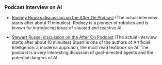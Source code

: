 ### Podcast Interview on AI

- [Rodney Brooks discussion on the After On Podcast](https://after-on.com/episodes/023) (The actual interview starts after about 11 minuites). Rodney is a pioneer of robotics and is known for introducing ideas of situated and reactive AI.

- [Stewart Russel discussion on the After On Podcast](https://after-on.com/episodes-31-60/047) (The actual interview starts after about 10 minuites)
Stuart is one of the authors of Artificial Intellgence: a moderna approach, the most read textbook on AI. The podcast is a very interesting dicussion of goal-directed agents and the potential dangers of AI.